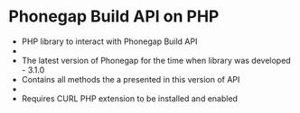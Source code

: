 Phonegap Build API on PHP
============
 * PHP library to interact with Phonegap Build API
 * 
 * The latest version of Phonegap for the time when library was developed - 3.1.0
 * Contains all methods the a presented in this version of API
 * 
 * Requires CURL PHP extension to be installed and enabled
